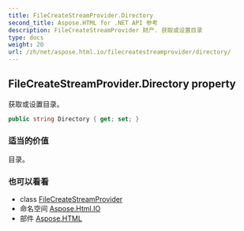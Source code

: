```yaml
---
title: FileCreateStreamProvider.Directory
second_title: Aspose.HTML for .NET API 参考
description: FileCreateStreamProvider 财产. 获取或设置目录
type: docs
weight: 20
url: /zh/net/aspose.html.io/filecreatestreamprovider/directory/
---
```

## FileCreateStreamProvider.Directory property

获取或设置目录。

```csharp
public string Directory { get; set; }
```

### 适当的价值

目录。

### 也可以看看

* class [FileCreateStreamProvider](../)
* 命名空间 [Aspose.Html.IO](../../filecreatestreamprovider/)
* 部件 [Aspose.HTML](../../../)


